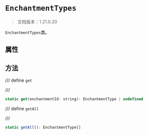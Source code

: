 # `EnchantmentTypes`

> 文档版本：1.21.0.20

`EnchantmentTypes`类。

## 属性

## 方法

/// define
`get`


///

```js
static get(enchantmentId: string): EnchantmentType | undefined
```


/// define
`getAll`


///

```js
static getAll(): EnchantmentType[]
```

